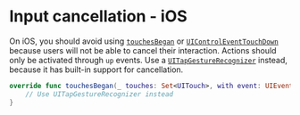 # Input cancellation - iOS

On iOS, you should avoid using [`touchesBegan`](https://developer.apple.com/documentation/uikit/uiresponder/1621142-touchesbegan) or [`UIControlEventTouchDown`](https://developer.apple.com/documentation/uikit/uicontrolevents/uicontroleventtouchdown) because users will not be able to cancel their interaction. Actions should only be activated through `up` events. Use a [`UITapGestureRecognizer`](https://developer.apple.com/documentation/uikit/uitapgesturerecognizer) instead, because it has built-in support for cancellation.

```swift
override func touchesBegan(_ touches: Set<UITouch>, with event: UIEvent?) {
    // Use UITapGestureRecognizer instead
}
```
